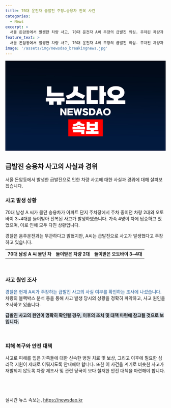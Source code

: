 ```yaml
---
title: 70대 운전자 급발진 주장…승용차 전복 사건
categories:
  - News
excerpt: >
  서울 돈암동에서 발생한 차량 사고, 70대 운전자 A씨 주장의 급발진 의심. 주차된 차량과 오토바이를 들이받아 전복된 차량으로 인해 가족 4명 다쳐. 경찰, 음주 운전은 아니었으나 급발진 사고인지 확인 중. (150자)
feature_text: >
  서울 돈암동에서 발생한 차량 사고, 70대 운전자 A씨 주장의 급발진 의심. 주차된 차량과 오토바이를 들이받아 전복된 차량으로 인해 가족 4명 다쳐. 경찰, 음주 운전은 아니었으나 급발진 사고인지 확인 중. (150자)
image: '/assets/img/newsdao_breakingnews.jpg'
---
```


<p><img src="/assets/img/newsdao_breakingnews.jpg" alt="firstkoreanews 속보" /></p>

<h2 data-ke-size="size26">급발진 승용차 사고의 사실과 경위</h2>

<p data-ke-size="size16">서울 돈암동에서 발생한 급발진으로 인한 차량 사고에 대한 사실과 경위에 대해 살펴보겠습니다.</p>

<h3>사고 발생 상황</h3>

<p data-ke-size="size16">70대 남성 A 씨가 몰던 승용차가 아파트 단지 주차장에서 주차 중이던 차량 2대와 오토바이 3~4대를 들이받아 전복된 사고가 발생하였습니다. 가족 4명이 차에 탑승하고 있었으며, 이로 인해 모두 다친 상황입니다.</p>

<p data-ke-size="size16">경찰은 음주운전과는 무관하다고 밝혔지만, A씨는 급발진으로 사고가 발생했다고 주장하고 있습니다.</p>

<table>
  <tr>
    <td style="text-align: center; height: 17px;"><b>70대 남성 A 씨 몰던 차</b></td>
    <td style="text-align: center; height: 17px;"><b>들이받은 차량 2대</b></td>
    <td style="text-align: center; height: 17px;"><b>들이받은 오토바이 3~4대</b></td>
  </tr>
</table>

<p data-ke-size="size16">&nbsp;</p>

<h3>사고 원인 조사</h3>

<p data-ke-size="size16"><span style="color: #1a5490;">경찰은 현재 A씨가 주장하는 급발진 사고의 사실 여부를 확인하는 조사에 나섰습니다. </span>차량의 블랙박스 분석 등을 통해 사고 발생 당시의 상황을 정확히 파악하고, 사고 원인을 조사하고 있습니다.</p>

<p data-ke-size="size16"><b><span style="background-color: #21538527;">급발진 사고의 원인이 명확히 확인될 경우, 이후의 조치 및 대책 마련에 참고될 것으로 보입니다.</span></b></p>

<p data-ke-size="size16">&nbsp;</p>

<h3>피해 복구와 안전 대책</h3>

<p data-ke-size="size16">사고로 피해를 입은 가족들에 대한 신속한 병원 치료 및 보상, 그리고 이후에 필요한 심리적 지원이 제대로 이뤄지도록 안내해야 합니다. 또한 이 사건을 계기로 비슷한 사고가 재발되지 않도록 차량 제조사 및 관련 당국이 보다 철저한 안전 대책을 마련해야 합니다.</p>

<h2 data-ke-size="size26">&nbsp;</h2>
실시간 뉴스 속보는, <a href="https://newsdao.kr" rel="dofollow">https://newsdao.kr</a>


